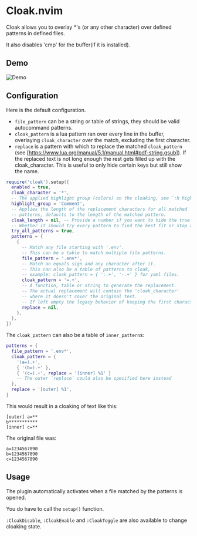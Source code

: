 # Cloak.nvim

Cloak allows you to overlay *'s (or any other character) over defined patterns in defined files.

It also disables 'cmp' for the buffer(if it is installed).

## Demo

![Demo](https://user-images.githubusercontent.com/20369598/187440609-4cfce257-a4c2-4036-8ad7-3f3bb583e994.gif)

## Configuration

Here is the default configuration.

- `file_pattern` can be a string or table of strings, they should be valid autocommand patterns.
- `cloak_pattern` is a lua pattern ran over every line in the buffer,
overlaying `cloak_character` over the match, excluding the first character.
- `replace` is a pattern with which to replace the matched `cloak_pattern`
  (see [https://www.lua.org/manual/5.1/manual.html#pdf-string.gsub]).
  If the replaced text is not long enough the rest gets filled up with the cloak_character.
  This is useful to only hide certain keys but still show the name.

```lua
require('cloak').setup({
  enabled = true,
  cloak_character = '*',
  -- The applied highlight group (colors) on the cloaking, see `:h highlight`.
  highlight_group = 'Comment',
  -- Applies the length of the replacement characters for all matched
  -- patterns, defaults to the length of the matched pattern.
  cloak_length = nil, -- Provide a number if you want to hide the true length of the value.
  -- Whether it should try every pattern to find the best fit or stop after the first.
  try_all_patterns = true,
  patterns = {
    {
      -- Match any file starting with '.env'.
      -- This can be a table to match multiple file patterns.
      file_pattern = '.env*',
      -- Match an equals sign and any character after it.
      -- This can also be a table of patterns to cloak,
      -- example: cloak_pattern = { ':.+', '-.+' } for yaml files.
      cloak_pattern = '=.+',
      -- A function, table or string to generate the replacement.
      -- The actual replacement will contain the 'cloak_character'
      -- where it doesn't cover the original text.
      -- If left empty the legacy behavior of keeping the first character is retained.
      replace = nil,
    },
  },
})
```

The `cloak_pattern` can also be a table of `inner_pattern`s:
```lua
patterns = {
  file_pattern = '.env*',
  cloak_pattern = {
    '(a=).+',
    { '(b=).+' },
    { '(c=).+', replace = '[inner] %1' }
    -- The outer `replace` could also be specified here instead
  },
  replace = '[outer] %1',
}
```
This would result in a cloaking of text like this:
```env
[outer] a=**
b***********
[inner] c=**
```
The original file was:
```env
a=1234567890
b=1234567890
c=1234567890
```

## Usage

The plugin automatically activates when a file matched by the patterns is opened.

You do have to call the `setup()` function.

`:CloakDisable`, `:CloakEnable` and `:CloakToggle` are also available to change cloaking state.

<!-- vim: set ft=markdown: -->